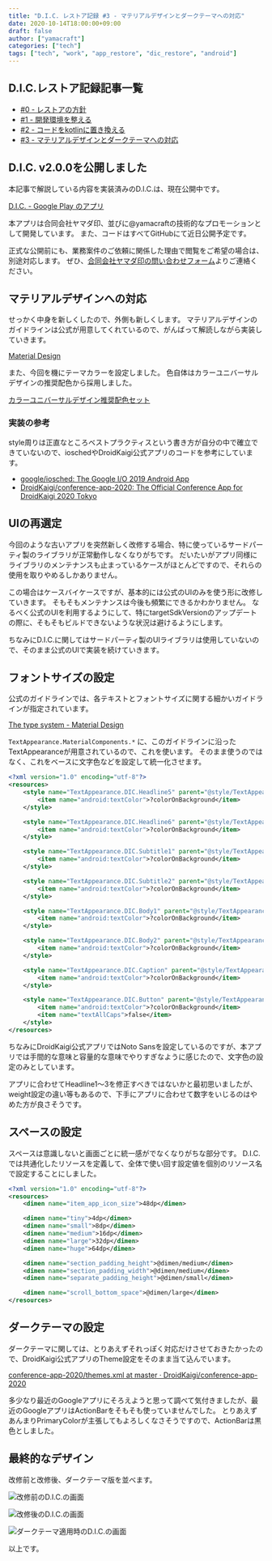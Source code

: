 ```yaml
---
title: "D.I.C. レストア記録 #3 - マテリアルデザインとダークテーマへの対応"
date: 2020-10-14T18:00:00+09:00
draft: false
author: ["yamacraft"]
categories: ["tech"]
tags: ["tech", "work", "app_restore", "dic_restore", "android"]
---
```


## D.I.C.レストア記録記事一覧

- [#0 - レストアの方針](/note/restore-dic-00/)
- [#1 - 開発環境を整える](/note/restore-dic-01/)
- [#2 - コードをkotlinに置き換える](/note/restore-dic-02/)
- [#3 - マテリアルデザインとダークテーマへの対応](/note/restore-dic-03/)

## D.I.C. v2.0.0を公開しました

本記事で解説している内容を実装済みのD.I.C.は、現在公開中です。

[D\.I\.C\. \- Google Play のアプリ](https://play.google.com/store/apps/details?id=jp.yamaglo.dic)

本アプリは合同会社ヤマダ印、並びに@yamacraftの技術的なプロモーションとして開発しています。
また、コードはすべてGitHubにて近日公開予定です。

正式な公開前にも、業務案件のご依頼に関係した理由で閲覧をご希望の場合は、別途対応します。
ぜひ、[合同会社ヤマダ印の問い合わせフォーム](https://yamadajirushi.co.jp/contact/)よりご連絡ください。

## マテリアルデザインへの対応

せっかく中身を新しくしたので、外側も新しくします。
マテリアルデザインのガイドラインは公式が用意してくれているので、がんばって解読しながら実装していきます。

[Material Design](https://material.io/)

また、今回を機にテーマカラーを設定しました。
色自体はカラーユニバーサルデザインの推奨配色から採用しました。

[カラーユニバーサルデザイン推奨配色セット](https://jfly.uni-koeln.de/colorset/)

### 実装の参考

style周りは正直なところベストプラクティスという書き方が自分の中で確立できていないので、ioschedやDroidKaigi公式アプリのコードを参考にしています。

- [google/iosched: The Google I/O 2019 Android App](https://github.com/google/iosched)
- [DroidKaigi/conference\-app\-2020: The Official Conference App for DroidKaigi 2020 Tokyo](https://github.com/DroidKaigi/conference-app-2020)

## UIの再選定

今回のような古いアプリを突然新しく改修する場合、特に使っているサードパーティ製のライブラリが正常動作しなくなりがちです。
だいたいがアプリ同様にライブラリのメンテナンスも止まっているケースがほとんどですので、それらの使用を取りやめるしかありません。

この場合はケースバイケースですが、基本的には公式のUIのみを使う形に改修していきます。
そもそもメンテナンスは今後も頻繁にできるかわかりません。
なるべく公式のUIを利用するようにして、特にtargetSdkVersionのアップデートの際に、そもそもビルドできないような状況は避けるようにします。

ちなみにD.I.C.に関してはサードパーティ製のUIライブラリは使用していないので、そのまま公式のUIで実装を続けていきます。

## フォントサイズの設定

公式のガイドラインでは、各テキストとフォントサイズに関する細かいガイドラインが指定されています。

[The type system \- Material Design](https://material.io/design/typography/the-type-system.html#type-scale)

`TextAppearance.MaterialComponents.*` に、このガイドラインに沿ったTextAppearanceが用意されているので、これを使います。
そのまま使うのではなく、これをベースに文字色などを設定して統一化させます。

```xml
<?xml version="1.0" encoding="utf-8"?>
<resources>
    <style name="TextAppearance.DIC.Headline5" parent="@style/TextAppearance.MaterialComponents.Headline5">
        <item name="android:textColor">?colorOnBackground</item>
    </style>

    <style name="TextAppearance.DIC.Headline6" parent="@style/TextAppearance.MaterialComponents.Headline6">
        <item name="android:textColor">?colorOnBackground</item>
    </style>

    <style name="TextAppearance.DIC.Subtitle1" parent="@style/TextAppearance.MaterialComponents.Subtitle1">
        <item name="android:textColor">?colorOnBackground</item>
    </style>

    <style name="TextAppearance.DIC.Subtitle2" parent="@style/TextAppearance.MaterialComponents.Subtitle2">
        <item name="android:textColor">?colorOnBackground</item>
    </style>

    <style name="TextAppearance.DIC.Body1" parent="@style/TextAppearance.MaterialComponents.Body1">
        <item name="android:textColor">?colorOnBackground</item>
    </style>

    <style name="TextAppearance.DIC.Body2" parent="@style/TextAppearance.MaterialComponents.Body2">
        <item name="android:textColor">?colorOnBackground</item>
    </style>

    <style name="TextAppearance.DIC.Caption" parent="@style/TextAppearance.MaterialComponents.Caption">
        <item name="android:textColor">?colorOnBackground</item>
    </style>

    <style name="TextAppearance.DIC.Button" parent="@style/TextAppearance.MaterialComponents.Button">
        <item name="android:textColor">?colorOnBackground</item>
        <item name="textAllCaps">false</item>
    </style>
</resources>
```

ちなみにDroidKaigi公式アプリではNoto Sansを設定しているのですが、本アプリでは手間的な意味と容量的な意味でやりすぎなように感じたので、文字色の設定のみとしています。

アプリに合わせてHeadline1〜3を修正すべきではないかと最初思いましたが、weight設定の違い等もあるので、下手にアプリに合わせて数字をいじるのはやめた方が良さそうです。

## スペースの設定

スペースは意識しないと画面ごとに統一感がでなくなりがちな部分です。
D.I.C.では共通化したリソースを定義して、全体で使い回す設定値を個別のリソース名で設定することにしました。

```xml
<?xml version="1.0" encoding="utf-8"?>
<resources>
    <dimen name="item_app_icon_size">48dp</dimen>

    <dimen name="tiny">4dp</dimen>
    <dimen name="small">8dp</dimen>
    <dimen name="medium">16dp</dimen>
    <dimen name="large">32dp</dimen>
    <dimen name="huge">64dp</dimen>

    <dimen name="section_padding_height">@dimen/medium</dimen>
    <dimen name="section_padding_width">@dimen/medium</dimen>
    <dimen name="separate_padding_height">@dimen/small</dimen>

    <dimen name="scroll_bottom_space">@dimen/large</dimen>
</resources>
```

## ダークテーマの設定

ダークテーマに関しては、とりあえずそれっぽく対応だけさせておきたかったので、DroidKaigi公式アプリのTheme設定をそのまま当て込んでいます。

[conference\-app\-2020/themes\.xml at master · DroidKaigi/conference\-app\-2020](https://github.com/DroidKaigi/conference-app-2020/blob/master/corecomponent/androidcomponent/src/main/res/values-night/themes.xml)

多少なり最近のGoogleアプリにそろえようと思って調べて気付きましたが、最近のGoogleアプリはActionBarをそもそも使っていませんでした。
とりあえずあんまりPrimaryColorが主張してもよろしくなさそうですので、ActionBarは黒色としました。

## 最終的なデザイン

改修前と改修後、ダークテーマ版を並べます。

![改修前のD.I.C.の画面](/note/image/restore-dic-03/restore-before-dic.png)

![改修後のD.I.C.の画面](/note/image/restore-dic-03/restore-after-dic.png)

![ダークテーマ適用時のD.I.C.の画面](/note/image/restore-dic-03/restore-after-dic-dark.png)

以上です。